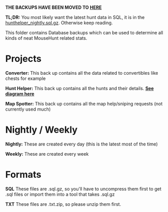 **THE BACKUPS HAVE BEEN MOVED TO [HERE](https://keybase.pub/devjacksmith/mh_backups/)**

**TL;DR:** You most likely want the latest hunt data in SQL, it is in the [hunthelper_nightly.sql.gz](https://keybase.pub/devjacksmith/mh_backups/nightly/hunthelper_nightly.sql.gz). Otherwise keep reading.

This folder contains Database backups which can be used to determine all kinds of neat MouseHunt related stats.

# Projects
**Converter:**
This back up contains all the data related to convertibles like chests for example

**Hunt Helper:**
This back up contains all the hunts and their details. **[See diagram here](diagram.png)**

**Map Spotter:**
This back up contains all the map help/sniping requests (not currently used much)
  
# Nightly / Weekly
**Nightly:**
These are created every day (this is the latest most of the time)

**Weekly:**
These are created every week
  
# Formats
**SQL**
These files are .sql.gz, so you'll have to uncompress them first to get .sql files or import them into a tool that takes .sql.gz

**TXT**
These files are .txt.zip, so please unzip them first.

